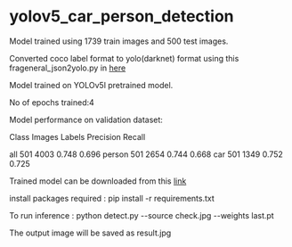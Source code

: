 # yolov5_car_person_detection

Model trained using 1739 train images and 500 test images.

Converted coco label format to yolo(darknet) format using this frageneral_json2yolo.py in [here](https://github.com/ultralytics/JSON2YOLO)

Model trained on YOLOv5l pretrained model.

No of epochs trained:4

Model performance on validation dataset:

 Class     Images     Labels          Precision          Recall
 
   all        501       4003          0.748              0.696 
   person     501       2654          0.744              0.668
   car        501       1349          0.752              0.725
   
Trained model can be downloaded from this [link](https://drive.google.com/file/d/15jaM1af6I4BDYbGpOaNFewa5hUdO7iOr/view?usp=sharing)
   
install packages required :
  pip install -r requirements.txt

To run inference :
  python detect.py --source check.jpg --weights last.pt

The output image will be saved as result.jpg
